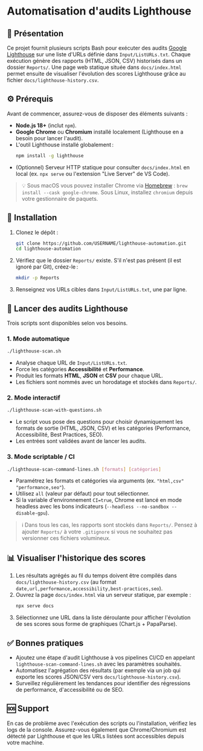 # Automatisation d'audits Lighthouse

## 📌 Présentation
Ce projet fournit plusieurs scripts Bash pour exécuter des audits [Google Lighthouse](https://developers.google.com/web/tools/lighthouse) sur une liste d'URLs définie dans `Input/ListURLs.txt`. Chaque exécution génère des rapports (HTML, JSON, CSV) historisés dans un dossier `Reports/`. Une page web statique située dans `docs/index.html` permet ensuite de visualiser l'évolution des scores Lighthouse grâce au fichier `docs/lighthouse-history.csv`.

## ⚙️ Prérequis
Avant de commencer, assurez-vous de disposer des éléments suivants :

- **Node.js 18+** (inclut `npm`).
- **Google Chrome** ou **Chromium** installé localement (Lighthouse en a besoin pour lancer l'audit).
- L'outil Lighthouse installé globalement :
  ```bash
  npm install -g lighthouse
  ```
- (Optionnel) Serveur HTTP statique pour consulter `docs/index.html` en local (ex. `npx serve` ou l'extension "Live Server" de VS Code).

> 💡 Sous macOS vous pouvez installer Chrome via [Homebrew](https://brew.sh) : `brew install --cask google-chrome`. Sous Linux, installez `chromium` depuis votre gestionnaire de paquets.

## 🚀 Installation
1. Clonez le dépôt :
   ```bash
   git clone https://github.com/USERNAME/lighthouse-automation.git
   cd lighthouse-automation
   ```
2. Vérifiez que le dossier `Reports/` existe. S'il n'est pas présent (il est ignoré par Git), créez-le :
   ```bash
   mkdir -p Reports
   ```
3. Renseignez vos URLs cibles dans `Input/ListURLs.txt`, une par ligne.

## 🧪 Lancer des audits Lighthouse
Trois scripts sont disponibles selon vos besoins.

### 1. Mode automatique
```bash
./lighthouse-scan.sh
```
- Analyse chaque URL de `Input/ListURLs.txt`.
- Force les catégories **Accessibilité** et **Performance**.
- Produit les formats **HTML**, **JSON** et **CSV** pour chaque URL.
- Les fichiers sont nommés avec un horodatage et stockés dans `Reports/`.

### 2. Mode interactif
```bash
./lighthouse-scan-with-questions.sh
```
- Le script vous pose des questions pour choisir dynamiquement les formats de sortie (HTML, JSON, CSV) et les catégories (Performance, Accessibilité, Best Practices, SEO).
- Les entrées sont validées avant de lancer les audits.

### 3. Mode scriptable / CI
```bash
./lighthouse-scan-command-lines.sh [formats] [catégories]
```
- Paramétrez les formats et catégories via arguments (ex. `"html,csv" "performance,seo"`).
- Utilisez `all` (valeur par défaut) pour tout sélectionner.
- Si la variable d'environnement `CI=true`, Chrome est lancé en mode headless avec les bons indicateurs (`--headless --no-sandbox --disable-gpu`).

> ℹ️ Dans tous les cas, les rapports sont stockés dans `Reports/`. Pensez à ajouter `Reports/` à votre `.gitignore` si vous ne souhaitez pas versionner ces fichiers volumineux.

## 📊 Visualiser l'historique des scores
1. Les résultats agrégés au fil du temps doivent être compilés dans `docs/lighthouse-history.csv` (au format `date,url,performance,accessibility,best-practices,seo`).
2. Ouvrez la page `docs/index.html` via un serveur statique, par exemple :
   ```bash
   npx serve docs
   ```
3. Sélectionnez une URL dans la liste déroulante pour afficher l'évolution de ses scores sous forme de graphiques (Chart.js + PapaParse).

## ✅ Bonnes pratiques
- Ajoutez une étape d'audit Lighthouse à vos pipelines CI/CD en appelant `lighthouse-scan-command-lines.sh` avec les paramètres souhaités.
- Automatisez l'agrégation des résultats (par exemple via un job qui exporte les scores JSON/CSV vers `docs/lighthouse-history.csv`).
- Surveillez régulièrement les tendances pour identifier des régressions de performance, d'accessibilité ou de SEO.

## 🆘 Support
En cas de problème avec l'exécution des scripts ou l'installation, vérifiez les logs de la console. Assurez-vous également que Chrome/Chromium est détecté par Lighthouse et que les URLs listées sont accessibles depuis votre machine.
